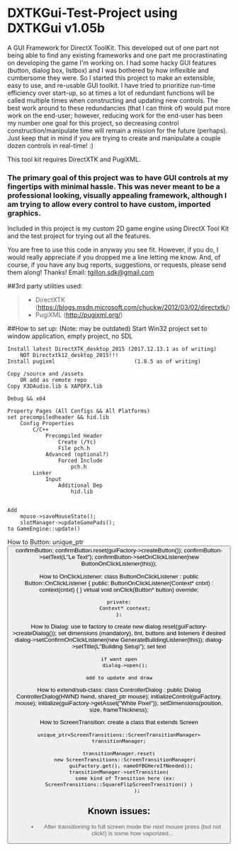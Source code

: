 
# DXTKGui-Test-Project using DXTKGui v1.05b

A GUI Framework for DirectX ToolKit.
This developed out of one part not being able to find any existing frameworks and one part me procrastinating on developing the game I'm working on. I had some hacky GUI features (button, dialog box, listbox) and I was bothered by how inflexible and cumbersome they were. So I started this project to make an extensible, easy to use, and re-usable GUI toolkit.
I have tried to prioritize run-time efficiency over start-up, so at times a lot of redundant functions will be called multiple times when constructing and updating new controls. The best work around to these redundancies (that I can think of) would put more work on the end-user; however, reducing work for the end-user has been my number one goal for this project, so decreasing control construction/manipulate time will remain a mission for the future (perhaps).
Just keep that in mind if you are trying to create and manipulate a couple dozen controls in real-time! :)

This tool kit requires DirectXTK and PugiXML.

### The primary goal of this project was to have GUI controls at my fingertips with minimal hassle. This was never meant to be a professional looking, visually appealing framework, although I am trying to allow every control to have custom, imported graphics.


Included in this project is my custom 2D game engine using DirectX Tool Kit and the test project for trying out all the features.


You are free to use this code in anyway you see fit. However, if you do, I would really appreciate if you dropped me a line letting me know. And, of course, if you have any bug reports, suggestions, or requests, please send them along! Thanks!
Email: tgillon.sdk@gmail.com

##3rd party utilities used:
>- DirectXTK (https://blogs.msdn.microsoft.com/chuckw/2012/03/02/directxtk/)
>- PugiXML (http://pugixml.org/)


##How to set up: (Note: may be outdated)
	Start Win32 project
		set to window application, empty project, no SDL

	Install latest DirectXTK_desktop_2015 (2017.12.13.1 as of writing) 
		NOT Directxtk12_desktop_2015!!!
	Install pugixml							(1.8.5 as of writing)

	Copy /source and /assets
		OR add as remote repo
	Copy X3DAudio.lib & XAPOFX.lib

	Debug && x64
	
	Property Pages (All Configs && All Platforms)
	set precompiledheader && hid.lib
		Config Properties
			C/C++
				Precompiled Header
					Create (/Yc)
					File pch.h
				Advanced (optional?)
					Forced Include
						pch.h
			Linker
				Input
					Additional Dep
						hid.lib


	Add
		mouse->saveMouseState();
		slotManager->updateGamePads();
	to GameEngine::update()


How to Button:
	unique_ptr<Button> confirmButton;
	confirmButton.reset(guiFactory->createButton());
	confirmButton->setText(L"Le Text");
	confirmButton->setOnClickListener(new ButtonOnClickListener(this));

How to OnClickListener:
	class ButtonOnClickListener : public Button::OnClickListener {
	public:
		ButtonOnClickListener(Context* cntxt) : context(cntxt) {
		}
		virtual void onClick(Button* button) override;

	private:
		Context* context;
	};

How to Dialog:
	use to factory to create new
		dialog.reset(guiFactory->createDialog());
	set dimensions (mandatory), tint, buttons and listeners if desired
		dialog->setConfirmOnClickListener(new GenerateBuildingListener(this));
		dialog->setTitle(L"Building Setup");
	set text
	
	
	if want open
		dialog->open();
		
	add to update and draw

How to extend/sub-class:
	class ControllerDialog : public Dialog
		ControllerDialog(HWND hwnd, shared_ptr<MouseController> mouse);
			initializeControl(guiFactory, mouse);
			initialize(guiFactory->getAsset("White Pixel"));
			setDimensions(position, size, frameThickness);
		


How to ScreenTransition:
	create a class that extends Screen
	
	unique_ptr<ScreenTransitions::ScreenTransitionManager> transitionManager;

	transitionManager.reset(
		new ScreenTransitions::ScreenTransitionManager(
			guiFactory.get(), nameOfBGHereIfNeeded));
	transitionManager->setTransition(
		some kind of Transition here (ex: ScreenTransitions::SquareFlipScreenTransition() )
				);
			

	
## Known issues:
>- After transitioning to full screen mode the next mouse press (but not click!) is some how vaporized...